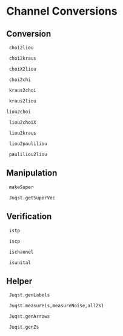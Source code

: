 # Channel Conversions




## Conversion


```@docs
 choi2liou
```

```@docs
 choi2kraus
```

```@docs
 choiX2liou
```

```@docs
 choi2chi
```


```@docs
 kraus2choi
```
```@docs
 kraus2liou
```


```@docs
liou2choi
```
```@docs
 liou2choiX
```
```@docs
 liou2kraus
```
```@docs
 liou2pauliliou
```
```@docs
 pauliliou2liou
```

## Manipulation

```@docs
 makeSuper
```

```@docs
 Juqst.getSuperVec
```


## Verification
```@docs
 istp
```

```@docs
 iscp
```
```@docs
 ischannel
```
```@docs
 isunital
```

## Helper

```@docs
 Juqst.genLabels
```

```@docs
 Juqst.measure(s,measureNoise,allZs)
```


```@docs
 Juqst.genArrows
```

```@docs
 Juqst.genZs
```



